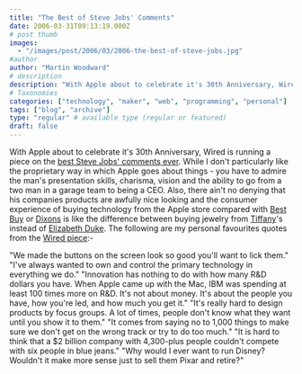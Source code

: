 ```yaml
---
title: "The Best of Steve Jobs' Comments"
date: 2006-03-31T09:13:19.000Z
# post thumb
images:
  - "/images/post/2006/03/2006-the-best-of-steve-jobs.jpg"
#author
author: "Martin Woodward"
# description
description: "With Apple about to celebrate it's 30th Anniversary, Wired is running a piece on the best Steve Jobs' comments ever."
# Taxonomies
categories: ["technology", "maker", "web", "programming", "personal"]
tags: ["blog", "archive"]
type: "regular" # available type (regular or featured)
draft: false
---
```

With Apple about to celebrate it's 30th Anniversary, Wired is running a piece on the [best Steve Jobs' comments ever](http://www.wired.com/news/culture/mac/1,70512-0.html).  While I don't particularly like the proprietary way in which Apple goes about things - you have to admire the man's presentation skills, charisma, vision and the ability to go from a two man in a garage team to being a CEO.  Also, there ain't no denying that his companies products are awfully nice looking and the consumer experience of buying technology from the Apple store compared with [Best Buy](http://www.bestbuy.com/) or [Dixons](http://www.dixons.co.uk/) is like the difference between buying jewelry from [Tiffany](http://www.tiffany.com/)'s instead of [Elizabeth Duke](http://www.argos.co.uk/webapp/wcs/stores/servlet/ArgosBrowseCounts?catalogId=4501&storeId=10001&categoryId=35755&languageId=-1&top=N). The following are my personal favourites quotes from the [Wired piece](http://www.wired.com/news/culture/mac/1,70512-0.html):-

"We made the buttons on the screen look so good you'll want to lick them."
"I've always wanted to own and control the primary technology in everything we do."
"Innovation has nothing to do with how many R&D dollars you have. When Apple came up with the Mac, IBM was spending at least 100 times more on R&D. It's not about money. It's about the people you have, how you're led, and how much you get it."
"It's really hard to design products by focus groups. A lot of times, people don't know what they want until you show it to them."
"It comes from saying no to 1,000 things to make sure we don't get on the wrong track or try to do too much."
"It is hard to think that a $2 billion company with 4,300-plus people couldn't compete with six people in blue jeans."
"Why would I ever want to run Disney? Wouldn't it make more sense just to sell them Pixar and retire?"